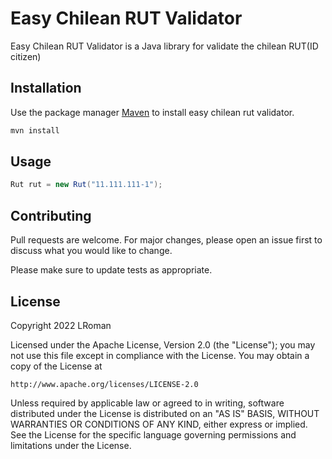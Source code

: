 # Easy Chilean RUT Validator

Easy Chilean RUT Validator is a Java library for validate the chilean RUT(ID citizen)

## Installation

Use the package manager [Maven](https://maven.apache.org) to install easy chilean rut validator.

```bash
mvn install
```

## Usage

```java
Rut rut = new Rut("11.111.111-1");

```

## Contributing
Pull requests are welcome. For major changes, please open an issue first to discuss what you would like to change.

Please make sure to update tests as appropriate.

## License

Copyright 2022 LRoman

Licensed under the Apache License, Version 2.0 (the "License");
you may not use this file except in compliance with the License.
You may obtain a copy of the License at

    http://www.apache.org/licenses/LICENSE-2.0

Unless required by applicable law or agreed to in writing, software
distributed under the License is distributed on an "AS IS" BASIS,
WITHOUT WARRANTIES OR CONDITIONS OF ANY KIND, either express or implied.
See the License for the specific language governing permissions and
limitations under the License.